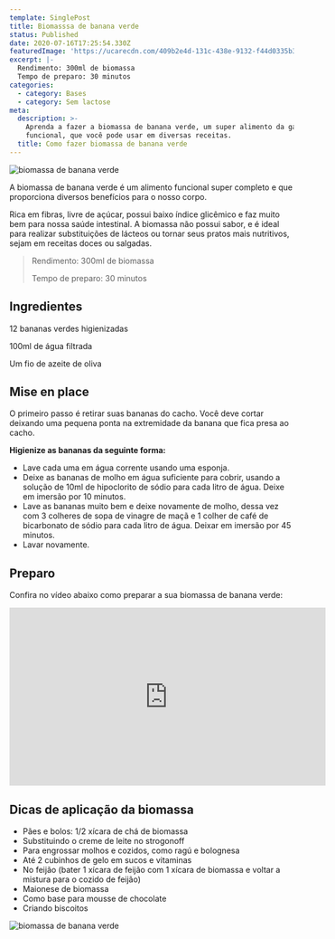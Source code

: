```yaml
---
template: SinglePost
title: Biomasssa de banana verde
status: Published
date: 2020-07-16T17:25:54.330Z
featuredImage: 'https://ucarecdn.com/409b2e4d-131c-438e-9132-f44d0335b3de/'
excerpt: |-
  Rendimento: 300ml de biomassa
  Tempo de preparo: 30 minutos
categories:
  - category: Bases
  - category: Sem lactose
meta:
  description: >-
    Aprenda a fazer a biomassa de banana verde, um super alimento da gastronomia
    funcional, que você pode usar em diversas receitas.
  title: Como fazer biomassa de banana verde
---
```

![biomassa de banana verde](https://ucarecdn.com/0cc7fa39-e9b4-4420-9e1d-59195292b6d5/)

A biomassa de banana verde é um alimento funcional super completo e que proporciona diversos benefícios para o nosso corpo.

Rica em fibras, livre de açúcar, possui baixo índice glicêmico e faz muito bem para nossa saúde intestinal. A biomassa não possui sabor, e é ideal para realizar substituições de lácteos ou tornar seus pratos mais nutritivos, sejam em receitas doces ou salgadas.

> Rendimento: 300ml de biomassa
>
> Tempo de preparo: 30 minutos

## Ingredientes

12 bananas verdes higienizadas

100ml de água filtrada

Um fio de azeite de oliva

## Mise en place

O primeiro passo é retirar suas bananas do cacho. Você deve cortar deixando uma pequena ponta na extremidade da banana que fica presa ao cacho.

**Higienize as bananas da seguinte forma:**

* Lave cada uma em água corrente usando uma esponja.
* Deixe as bananas de molho em água suficiente para cobrir, usando a solução de 10ml de hipoclorito de sódio para cada litro de água. Deixe em imersão por 10 minutos.
* Lave as bananas muito bem e deixe novamente de molho, dessa vez com 3 colheres de sopa de vinagre de maçã e 1 colher de café de bicarbonato de sódio para cada litro de água. Deixar em imersão por 45 minutos.
* Lavar novamente.

## Preparo

Confira no vídeo abaixo como preparar a sua biomassa de banana verde:

<iframe width="560" height="315" src="https://www.youtube.com/embed/QQAjbKtqudM" frameborder="0" allow="accelerometer; autoplay; encrypted-media; gyroscope; picture-in-picture" allowfullscreen></iframe>

## Dicas de aplicação da biomassa

* Pães e bolos: 1/2 xícara de chá de biomassa
* Substituindo o creme de leite no strogonoff
* Para engrossar molhos e cozidos, como ragú e bolognesa
* Até 2 cubinhos de gelo em sucos e vitaminas
* No feijão (bater 1 xícara de feijão com 1 xícara de biomassa e voltar a mistura para o cozido de feijão)
* Maionese de biomassa
* Como base para mousse de chocolate
* Criando biscoitos

![biomassa de banana verde](https://ucarecdn.com/97821ae5-1144-4e04-822b-0a0211f1026a/)
